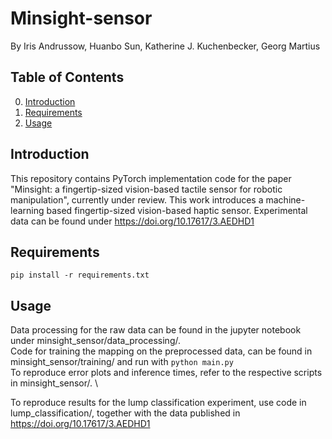 # Minsight-sensor

By Iris Andrussow, Huanbo Sun, Katherine J. Kuchenbecker, Georg Martius

## Table of Contents

0. [Introduction](#introduction)
0. [Requirements](#requirements)
0. [Usage](#usage)

## Introduction

This repository contains PyTorch implementation code for the paper "Minsight: a fingertip-sized vision-based tactile sensor for robotic manipulation", currently under review. This work introduces a machine-learning based fingertip-sized vision-based haptic sensor. Experimental data can be found under https://doi.org/10.17617/3.AEDHD1 

## Requirements

`pip install -r requirements.txt`

## Usage

Data processing for the raw data can be found in the jupyter notebook under minsight_sensor/data_processing/. \
Code for training the mapping on the preprocessed data, can be found in minsight_sensor/training/ and run with `python main.py` \
To reproduce error plots and inference times, refer to the respective scripts in minsight_sensor/. \

To reproduce results for the lump classification experiment, use code in lump_classification/, together with the data published in https://doi.org/10.17617/3.AEDHD1

